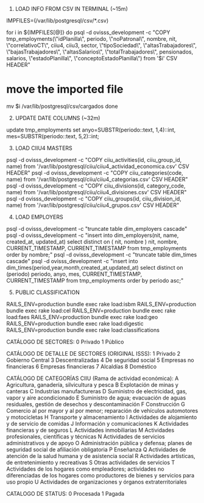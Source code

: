 1. LOAD INFO FROM CSV IN TERMINAL (~15m)

IMPFILES=(/var/lib/postgresql/csv/*.csv)

for i in ${IMPFILES[@]}
do
  psql -d ovisss_development -c "COPY tmp_employments(\"idPlanilla\", periodo, \"noPatronal\", nombre, nit, \"correlativoCT\", ciiu4, ciiu3, sector, \"tipoSociedad\", \"altasTrabajadores\", \"bajasTrabajadores\", \"altasSalarios\", \"totalTrabajadores\", pensionados, salarios, \"estadoPlanilla\", \"conceptoEstadoPlanilla\") from '$i' CSV HEADER"
  # move the imported file
  mv $i /var/lib/postgresql/csv/cargados
done

2. UPDATE DATE COLUMNS (~32m)

update tmp_employments set anyo=SUBSTR(periodo::text, 1,4)::int, mes=SUBSTR(periodo::text, 5,2)::int;

3. LOAD CIIU4 MASTERS

psql -d ovisss_development -c "COPY ciiu_activities(id, ciiu_group_id, name) from '/var/lib/postgresql/ciiu/ciiu4_actividad_economica.csv' CSV HEADER"
psql -d ovisss_development -c "COPY ciiu_categories(code, name) from '/var/lib/postgresql/ciiu/ciiu4_categorias.csv' CSV HEADER"
psql -d ovisss_development -c "COPY ciiu_divisions(id, category_code, name) from '/var/lib/postgresql/ciiu/ciiu4_divisiones.csv' CSV HEADER"
psql -d ovisss_development -c "COPY ciiu_groups(id, ciiu_division_id, name) from '/var/lib/postgresql/ciiu/ciiu4_grupos.csv' CSV HEADER"

4. LOAD EMPLOYERS

psql -d ovisss_development -c "truncate table dim_employers cascade"
psql -d ovisss_development -c "insert into dim_employers(nit, name, created_at, updated_at) select distinct on ( nit, nombre ) nit, nombre, CURRENT_TIMESTAMP, CURRENT_TIMESTAMP from tmp_employments order by nombre;"
psql -d ovisss_development -c "truncate table dim_times cascade"
psql -d ovisss_development -c "insert into dim_times(period,year,month,created_at,updated_at) select distinct on (periodo) periodo, anyo, mes, CURRENT_TIMESTAMP, CURRENT_TIMESTAMP from tmp_employments order by periodo asc;"

5. PUBLIC CLASSIFICATION

RAILS_ENV=production bundle exec rake load:isbm
RAILS_ENV=production bundle exec rake load:cel
RAILS_ENV=production bundle exec rake load:faes
RAILS_ENV=production bundle exec rake load:geo
RAILS_ENV=production bundle exec rake load:digestic
RAILS_ENV=production bundle exec rake load:classifications



CATÁLOGO DE SECTORES:
0 Privado
1 Público

CATÁLOGO DE DETALLE DE SECTORES (ORIGINAL ISSS):
1 Privado
2 Gobierno Central
3 Descentralizadas
4 De seguridad social
5 Empresas no financieras
6 Empresas financieras
7 Alcaldías
8 Doméstico

CATÁLOGO DE CATEGORÍAS CIIU (Rama de actividad económica):
A	Agricultura, ganadería, silvicultura y pesca
B	Explotación de minas y canteras
C	Industrias manufactureras
D	Suministro de electricidad, gas, vapor y aire acondicionado
E	Suministro de agua; evacuación de aguas residuales, gestión de desechos y descontaminación
F	Construcción
G	Comercio al por mayor y al por menor; reparación de vehículos automotores y motocicletas
H	Transporte y almacenamiento
I	Actividades de alojamiento y de servicio de comidas
J	Información y comunicaciones
K	Actividades financieras y de seguros
L	Actividades inmobiliarias
M	Actividades profesionales, científicas y técnicas
N	Actividades de servicios administrativos y de apoyo
O	Administración pública y defensa; planes de seguridad social de afiliación obligatoria
P	Enseñanza
Q	Actividades de atención de la salud humana y de asistencia social
R	Actividades artísticas, de entretenimiento y recreativas
S	Otras actividades de servicios
T	Actividades de los hogares como empleadores; actividades no diferenciadas de los hogares como productores de bienes y servicios para uso propio
U	Actividades de organizaciones y órganos extraterritoriales

CATALOGO DE STATUS:
0 Procesada
1 Pagada
